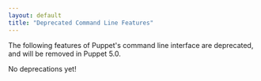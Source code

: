 ```yaml
---
layout: default
title: "Deprecated Command Line Features"
---
```



The following features of Puppet's command line interface are deprecated, and will be removed in Puppet 5.0.

No deprecations yet!
